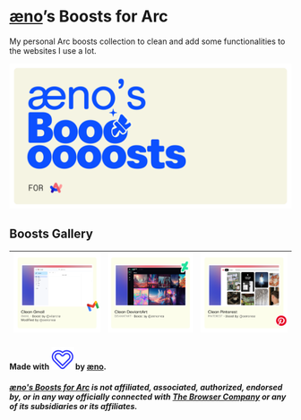 # [æno](https://github.com/aenonea)’s Boosts for Arc

My personal Arc boosts collection to clean and add some functionalities to the websites I use a lot.

![æno’s boosts for arc banner](assets/imgs/banner.png)

## Boosts Gallery

| [![Clean Gmail banner](assets/imgs/boosts/clean_gmail.png)](https://github.com/aenonea/Arc-Boosts/tree/main/clean_gmail) | [![Clean DeviantArt banner](assets/imgs/boosts/clean_deviantart.png)](https://github.com/aenonea/Arc-Boosts/tree/main/clean_deviantart) | [![Clean Pinterest banner](assets/imgs/boosts/clean_pinterest.png)](https://github.com/aenonea/Arc-Boosts/tree/main/clean_pinterest) |
| :----------------------------------------------------------------------------------------------------------------------: | :-------------------------------------------------------------------------------------------------------------------------------------: | :----------------------------------------------------------------------------------------------------------------------------------: |

#### Made with ![Love](assets/imgs/heart.svg) by [æno](https://github.com/aenonea).

##### [æno's Boosts for Arc](https://github.com/aenonea/Arc-Boosts) is not affiliated, associated, authorized, endorsed by, or in any way officially connected with [The Browser Company](https://thebrowser.company/) or any of its subsidiaries or its affiliates.
